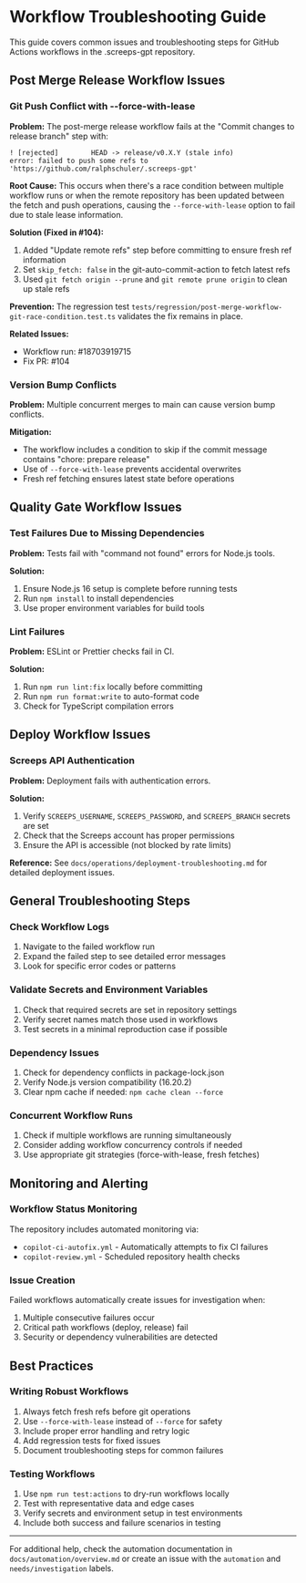 # Workflow Troubleshooting Guide

This guide covers common issues and troubleshooting steps for GitHub Actions workflows in the .screeps-gpt repository.

## Post Merge Release Workflow Issues

### Git Push Conflict with --force-with-lease

**Problem:** The post-merge release workflow fails at the "Commit changes to release branch" step with:

```
! [rejected]        HEAD -> release/v0.X.Y (stale info)
error: failed to push some refs to 'https://github.com/ralphschuler/.screeps-gpt'
```

**Root Cause:** This occurs when there's a race condition between multiple workflow runs or when the remote repository has been updated between the fetch and push operations, causing the `--force-with-lease` option to fail due to stale lease information.

**Solution (Fixed in #104):**

1. Added "Update remote refs" step before committing to ensure fresh ref information
2. Set `skip_fetch: false` in the git-auto-commit-action to fetch latest refs
3. Used `git fetch origin --prune` and `git remote prune origin` to clean up stale refs

**Prevention:** The regression test `tests/regression/post-merge-workflow-git-race-condition.test.ts` validates the fix remains in place.

**Related Issues:**

- Workflow run: #18703919715
- Fix PR: #104

### Version Bump Conflicts

**Problem:** Multiple concurrent merges to main can cause version bump conflicts.

**Mitigation:**

- The workflow includes a condition to skip if the commit message contains "chore: prepare release"
- Use of `--force-with-lease` prevents accidental overwrites
- Fresh ref fetching ensures latest state before operations

## Quality Gate Workflow Issues

### Test Failures Due to Missing Dependencies

**Problem:** Tests fail with "command not found" errors for Node.js tools.

**Solution:**

1. Ensure Node.js 16 setup is complete before running tests
2. Run `npm install` to install dependencies
3. Use proper environment variables for build tools

### Lint Failures

**Problem:** ESLint or Prettier checks fail in CI.

**Solution:**

1. Run `npm run lint:fix` locally before committing
2. Run `npm run format:write` to auto-format code
3. Check for TypeScript compilation errors

## Deploy Workflow Issues

### Screeps API Authentication

**Problem:** Deployment fails with authentication errors.

**Solution:**

1. Verify `SCREEPS_USERNAME`, `SCREEPS_PASSWORD`, and `SCREEPS_BRANCH` secrets are set
2. Check that the Screeps account has proper permissions
3. Ensure the API is accessible (not blocked by rate limits)

**Reference:** See `docs/operations/deployment-troubleshooting.md` for detailed deployment issues.

## General Troubleshooting Steps

### Check Workflow Logs

1. Navigate to the failed workflow run
2. Expand the failed step to see detailed error messages
3. Look for specific error codes or patterns

### Validate Secrets and Environment Variables

1. Check that required secrets are set in repository settings
2. Verify secret names match those used in workflows
3. Test secrets in a minimal reproduction case if possible

### Dependency Issues

1. Check for dependency conflicts in package-lock.json
2. Verify Node.js version compatibility (16.20.2)
3. Clear npm cache if needed: `npm cache clean --force`

### Concurrent Workflow Runs

1. Check if multiple workflows are running simultaneously
2. Consider adding workflow concurrency controls if needed
3. Use appropriate git strategies (force-with-lease, fresh fetches)

## Monitoring and Alerting

### Workflow Status Monitoring

The repository includes automated monitoring via:

- `copilot-ci-autofix.yml` - Automatically attempts to fix CI failures
- `copilot-review.yml` - Scheduled repository health checks

### Issue Creation

Failed workflows automatically create issues for investigation when:

1. Multiple consecutive failures occur
2. Critical path workflows (deploy, release) fail
3. Security or dependency vulnerabilities are detected

## Best Practices

### Writing Robust Workflows

1. Always fetch fresh refs before git operations
2. Use `--force-with-lease` instead of `--force` for safety
3. Include proper error handling and retry logic
4. Add regression tests for fixed issues
5. Document troubleshooting steps for common failures

### Testing Workflows

1. Use `npm run test:actions` to dry-run workflows locally
2. Test with representative data and edge cases
3. Verify secrets and environment setup in test environments
4. Include both success and failure scenarios in testing

---

For additional help, check the automation documentation in `docs/automation/overview.md` or create an issue with the `automation` and `needs/investigation` labels.
